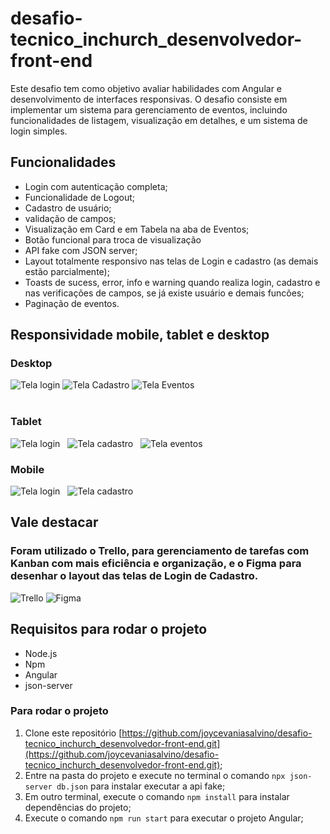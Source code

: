 # desafio-tecnico_inchurch_desenvolvedor-front-end
Este desafio tem como objetivo avaliar habilidades com Angular e desenvolvimento de interfaces responsivas. O desafio consiste em implementar um sistema para gerenciamento de eventos, incluindo funcionalidades de listagem, visualização em detalhes, e um sistema de login simples.

## Funcionalidades
- Login com autenticação completa;
- Funcionalidade de Logout;
- Cadastro de usuário;
- validação de campos;
- Visualização em Card e em Tabela na aba de Eventos;
- Botão funcional para troca de visualização
- API fake com JSON server;
- Layout totalmente responsivo nas telas de Login e cadastro (as demais estão parcialmente);
- Toasts de sucess, error, info e warning quando realiza login, cadastro e nas verificações de campos, se já existe usuário e demais funcões;
- Paginação de eventos.

## Responsividade mobile, tablet e desktop

### Desktop 
![Tela login](src/assets/prints/login-desktop.png)
![Tela Cadastro ](src/assets/prints/cadastro-desktop.png)
![Tela Eventos](src/assets/prints/eventos-desktop.png)
<br>
<br>

### Tablet 
![Tela login](src/assets/prints/login-tablet.png)&nbsp;&nbsp;
![Tela cadastro](src/assets/prints/cadastro-tablet.png)&nbsp;&nbsp;
![Tela eventos](src/assets/prints/eventos-tablet.png)&nbsp;&nbsp;


### Mobile 
![Tela login](src/assets/prints/login-mobile.png)&nbsp;&nbsp;
![Tela cadastro](src/assets/prints/cadastro-mobile.png)&nbsp;&nbsp;


## Vale destacar 

### Foram utilizado o Trello, para gerenciamento de tarefas com Kanban com mais eficiência e organização, e o Figma para desenhar o layout das telas de Login de Cadastro.

![Trello](src/assets/prints/trello.png)
![Figma](src/assets/prints/figma.png)

## Requisitos para rodar o projeto

- Node.js
- Npm
- Angular
- json-server

### Para rodar o projeto
1. Clone este repositório [https://github.com/joycevaniasalvino/desafio-tecnico_inchurch_desenvolvedor-front-end.git](https://github.com/joycevaniasalvino/desafio-tecnico_inchurch_desenvolvedor-front-end.git);
2. Entre na pasta do projeto e execute no terminal o comando `npx json-server db.json` para instalar executar a api fake;
3. Em outro terminal, execute o comando `npm install` para instalar dependências do projeto;
4. Execute o comando `npm run start` para executar o projeto Angular;


